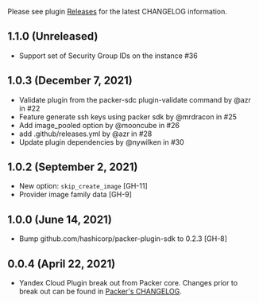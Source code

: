 Please see plugin [Releases](https://github.com/hashicorp/packer-plugin-yandex/releases) for the latest CHANGELOG information.

## 1.1.0 (Unreleased)

* Support set of Security Group IDs on the instance #36

## 1.0.3 (December 7, 2021)

* Validate plugin from the packer-sdc plugin-validate command by @azr in #22
* Feature generate ssh keys using packer sdk by @mrdracon in #25
* Add image_pooled option by @mooncube in #26
* add .github/releases.yml by @azr in #28
* Update plugin dependencies by @nywilken in #30

## 1.0.2 (September 2, 2021)

* New option: `skip_create_image` [GH-11]
* Provider image family data [GH-9]

## 1.0.0 (June 14, 2021)

* Bump github.com/hashicorp/packer-plugin-sdk to 0.2.3 [GH-8]

## 0.0.4 (April 22, 2021)

* Yandex Cloud Plugin break out from Packer core. Changes prior to break out can be found in [Packer's CHANGELOG](https://github.com/hashicorp/packer/blob/master/CHANGELOG.md).
